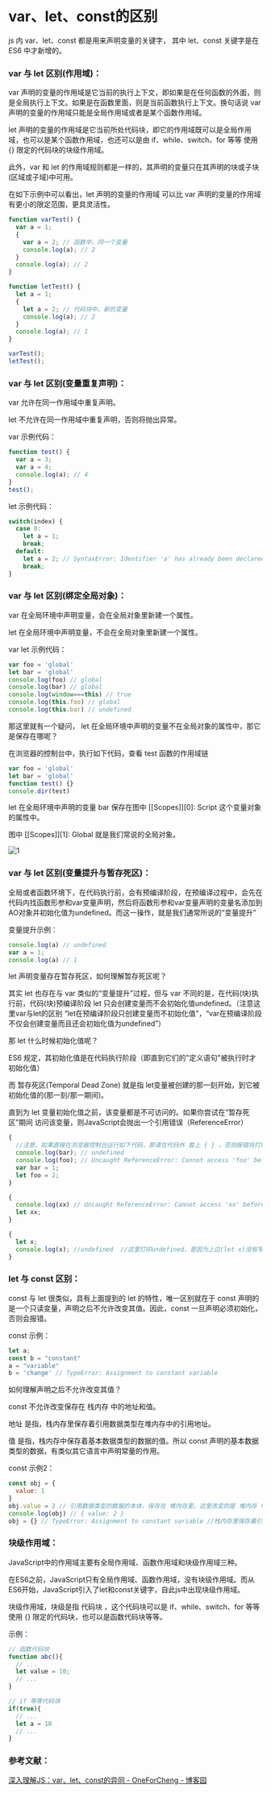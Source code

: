 # var、let、const的区别

js 内 var、let、const 都是用来声明变量的关键字， 其中 let、const 关键字是在 ES6 中才新增的。

### var 与 let 区别(作用域)：

var 声明的变量的作用域是它当前的执行上下文，即如果是在任何函数的外面，则是全局执行上下文。如果是在函数里面，则是当前函数执行上下文。换句话说 var 声明的变量的作用域只能是全局作用域或者是某个函数作用域。

let 声明的变量的作用域是它当前所处代码块，即它的作用域既可以是全局作用域，也可以是某个函数作用域，也还可以是由 if、while、switch、for 等等 使用 {} 限定的代码块的块级作用域。

此外，var 和 let 的作用域规则都是一样的，其声明的变量只在其声明的块或子块(区域或子域)中可用。

在如下示例中可以看出，let 声明的变量的作用域 可以比 var 声明的变量的作用域 有更小的限定范围，更具灵活性。

```javascript
function varTest() {
  var a = 1;
  {
    var a = 2; // 函数中，同一个变量
    console.log(a); // 2
  }
  console.log(a); // 2
}

function letTest() {
  let a = 1;
  {
    let a = 2; // 代码块中，新的变量
    console.log(a); // 2
  }
  console.log(a); // 1
}

varTest();
letTest();
```

### var 与 let 区别(变量重复声明)：

var 允许在同一作用域中重复声明。

let 不允许在同一作用域中重复声明，否则将抛出异常。

var 示例代码：
```javascript
function test() {
  var a = 3;
  var a = 4;
  console.log(a); // 4
}
test();
```

let 示例代码：
```javascript
switch(index) {
  case 0:
    let a = 1;
    break;
  default:
    let a = 2; // SyntaxError: Identifier 'a' has already been declared
    break;
}
```

### var 与 let 区别(绑定全局对象)：

var 在全局环境中声明变量，会在全局对象里新建一个属性。

let 在全局环境中声明变量，不会在全局对象里新建一个属性。

var let 示例代码：
```javascript
var foo = 'global'
let bar = 'global'
console.log(foo) // global
console.log(bar) // global
console.log(window===this) // true
console.log(this.foo) // global
console.log(this.bar) // undefined
```

那这里就有一个疑问， let 在全局环境中声明的变量不在全局对象的属性中，那它是保存在哪呢？

在浏览器的控制台中，执行如下代码，查看 test 函数的作用域链
```javascript
var foo = 'global'
let bar = 'global'
function test() {}
console.dir(test)
```
let 在全局环境中声明的变量 bar 保存在图中 [[Scopes]][0]: Script 这个变量对象的属性中。

图中 [[Scopes]][1]: Global 就是我们常说的全局对象。

![1](./1.png)

### var 与 let 区别(变量提升与暂存死区)：

全局或者函数环境下，在代码执行前，会有预编译阶段，在预编译过程中，会先在代码内找函数形参和var变量声明，然后将函数形参和var变量声明的变量名添加到AO对象并初始化值为undefined。而这一操作，就是我们通常所说的“变量提升”

变量提升示例：
```javascript
console.log(a) // undefined
var a = 1;
console.log(a) // 1
```

let 声明变量存在暂存死区，如何理解暂存死区呢？

其实 let 也存在与 var 类似的“变量提升”过程，但与 var 不同的是，在代码(块)执行前，代码(块)预编译阶段 let 只会创建变量而不会初始化值undefined。（注意这里var与let的区别 “let在预编译阶段只创建变量而不初始化值”，“var在预编译阶段不仅会创建变量而且还会初始化值为undefined”）

那 let 什么时候初始化值呢？

ES6 规定，其初始化值是在代码执行阶段（即直到它们的"定义语句"被执行时才初始化值）

而 暂存死区(Temporal Dead Zone) 就是指 let变量被创建的那一刻开始，到它被初始化值的(那一刻/那一期间)。

直到为 let 变量初始化值之前，该变量都是不可访问的。如果你尝试在“暂存死区”期间 访问该变量，则JavaScript会抛出一个引用错误（ReferenceError）

```javascript
{
  //注意，如果直接在浏览器控制台运行如下代码，那请在代码外 套上 { } ，否则报错将打印 Uncaught ReferenceError: foo is not defined 。打印foo未定义，是因为，浏览器控制台环境已经预编译结束(已经初始化完毕)，已经进入到代码执行阶段。在代码执行阶段，在控制台输入(let foo = 2;)代码将直接运行，没有预编译。而如果你在代码外 套上 { } 后，{ } 这个块级 会因为let的缘故，会先进行预编译，然后再执行。
  console.log(bar); // undefined
  console.log(foo); // Uncaught ReferenceError: Cannot access 'foo' before initialization  这里let变量已创建，但还未初始化值。所以这里let还处于“暂存死区”期间，所以才会报错 初始化前无法访问foo
  var bar = 1;
  let foo = 2;
}
```
```javascript
{
  console.log(xx) // Uncaught ReferenceError: Cannot access 'xx' before initialization
  let xx;
}
```
```javascript
{
  let x;
  console.log(x); //undefined  //这里打印undefined，是因为上边(let x)没有写(let x=10)这种语法，所以默认初始化值为undefined
}
```
### let 与 const 区别：

const 与 let 很类似，具有上面提到的 let 的特性，唯一区别就在于 const 声明的是一个只读变量，声明之后不允许改变其值。因此，const 一旦声明必须初始化，否则会报错。

const 示例：
```javascript
let a;
const b = "constant"
a = "variable"
b = 'change' // TypeError: Assignment to constant variable
```

如何理解声明之后不允许改变其值？

const 不允许改变保存在 栈内存 中的地址和值。

地址 是指，栈内存里保存着引用数据类型在堆内存中的引用地址。

值 是指，栈内存中保存着基本数据类型的数据的值。所以 const 声明的基本数据类型的数据，有类似其它语言中声明常量的作用。

const 示例2：
```javascript
const obj = {
  value: 1
}
obj.value = 2 // 引用数据类型的数据的本体，保存在 堆内存里。这里改变的是 堆内存 中的数据，所以没有报错。
console.log(obj) // { value: 2 }
obj = {} // TypeError: Assignment to constant variable //栈内存里保存着引用数据类型数据在堆内存中的引用地址。这里保存在栈内存中的引用地址发生改变，所以报错。
```

### 块级作用域：

JavaScript中的作用域主要有全局作用域、函数作用域和块级作用域三种。

在ES6之前，JavaScript只有全局作用域、函数作用域，没有块级作用域。而从ES6开始，JavaScript引入了let和const关键字，自此js中出现块级作用域。

块级作用域，块级是指 代码块 ，这个代码块可以是 if、while、switch、for 等等 使用 {} 限定的代码块，也可以是函数代码块等等。

示例：
```javascript
// 函数代码块
function abc(){
  // ...
  let value = 10;
  // ...
}

// if 等等代码块
if(true){
  // ...
  let a = 10
  // ...
}
```

### 参考文献：

[深入理解JS：var、let、const的异同 - OneForCheng - 博客园](https://www.cnblogs.com/forcheng/p/13033976.html)